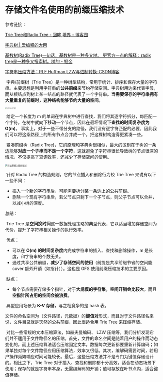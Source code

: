 # 存储文件名使用的前缀压缩技术

参考链接：

[Trie Tree和Radix Tree - 回眸,境界 - 博客园](https://www.cnblogs.com/bianqi/p/12183536.html)

[字典树 | 爱编程的大丙](https://subingwen.cn/data-structure/trie-tree/#1-Trie-树的基本概念)

[基数树(Radix Tree)一句话，基数树是一种多叉树。 更官方一点的解释：radix tree是一种多叉搜索树。树的 - 掘金](https://juejin.cn/post/6933244263241089037)

[字符串压缩方法：RLE,Huffman,LZW与进制转换-CSDN博客](https://blog.csdn.net/sinat_34206747/article/details/131151634)

​	字典/前缀树（Trie Tree）是一种树型结构，常用于统计、排序和保存大量的字符串。主要思想是利用字符串的**公共前缀**来节约存储空间。字典树用边来代表字母，而从根结点到树上某一结点的路径就代表了一个字符串。**当需要保存的字符串拥有大量重复的前缀时，这种结构能够节约大量的空间**。

<img src="https://img-blog.csdnimg.cn/20190613221134232.jpg" alt="在这里插入图片描述" style="zoom:25%;" />

​	给定一个长度为 m 的单词在字典树中进行查找，我们将其逐字符拆分，每匹配一个字符，在树中就向下移动一个节点，因此在最坏情况下**查找的时间复杂度为 O(m)**。 事实上，对于一些不带分支的路径，我们没有逐字符匹配的必要，因此我们可以将这条路径上的所有节点合并成一个，把这棵树构造得更紧凑一些。

​	紧凑前缀树（Radix Tree)，它的原理和字典树很相似，最大的区别在于树的一条边能够**对应一个子串而不是一个字符**，这就避免了字符串很长导致树的节点很深的情况，不仅提高了查询效率，还减少了存储空间的使用。

<img src="https://img-blog.csdnimg.cn/20190613221242115.jpg" alt="在这里插入图片描述" style="zoom:50%;" />

​	针对 Radix Tree 的构造规则，它的节点插入和删除行为较 Trie Tree 来说有以下一些不同：

+ 插入一个新的字符串后，可能需要拆分某一条边上的公共前缀。
+ 删除一个现有字符串后，若父节点只剩下一个子节点，则父子节点可以合并，以减小树的深度。



总结：

​	Trie Tree 是**空间换时间**这一数据处理策略的典型代表，它以适当增加存储空间为代价，提升了字符串相关操作的执行效率。

​	优点：

+ 可以在 **O(m) 的时间复杂度**内完成字符串的插入、查找和删除操作，m 是长度，和字符串的个数无关。
+ 通过共享公共前缀，**减少了存储空间的使用**（前提是共享前缀节省的空间能 cover 额外开销（如指针））。这也是 GFS 使用前缀压缩技术的主要原因。

​	缺点：

+ 每个节点需要存储多个指针，对于**大规模的字符集，空间开销会比较大**，而且**空指针所占用的空间会被浪费**。

​	典型应用场景为 **K-V 存储**，与之相竞争的是 hash 表。

​	文件的命名空间为（文件路径，元数据）的**键值对**形式，而且对于文件路径名来说，文件目录就是天然的公共前缀，因此很适合用 Trie Tree 来压缩存储。

​	对比一些常规的文本压缩算法，如赫夫曼编码、 LZW 压缩等，我们分析发现它们并不适用于文件路径名的压缩。首先，文件的命名空间是随着用户的操作而动态变化的，而上述压缩算法适合压缩固定文本，数据每次更新都要重新计算编码；如果单独对每个文件路径应用压缩算法，效率又很低。其次，编解码需要时间，若用户操作频繁响应时间可能较长。最后，这些压缩方法并不是专门为键值存储设计的。相比之下，Trie Tree 对于插入、查找和删除都十分高效，适合在动态场景下使用；保存的就是字符串本身，无需编解码的开销；值可存放在叶节点内，适合键值存储。